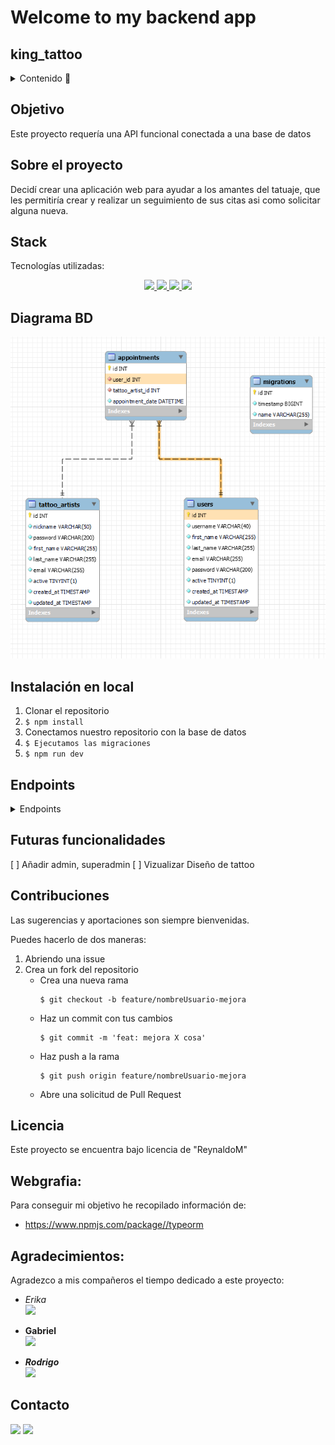 # Welcome to my backend app

## king_tattoo



<details>
  <summary>Contenido 📝</summary>
  <ol>
    <li><a href="#objetivo">Objetivo</a></li>
    <li><a href="#sobre-el-proyecto">Sobre el proyecto</a></li>
    <li><a href="#stack">Stack</a></li>
    <li><a href="#diagrama-bd">Diagrama</a></li>
    <li><a href="#instalación-en-local">Instalación</a></li>
    <li><a href="#endpoints">Endpoints</a></li>
    <li><a href="#futuras-funcionalidades">Futuras funcionalidades</a></li>
    <li><a href="#contribuciones">Contribuciones</a></li>
    <li><a href="#licencia">Licencia</a></li>
    <li><a href="#webgrafia">Webgrafia</a></li>
    <li><a href="#desarrollo">Desarrollo</a></li>
    <li><a href="#agradecimientos">Agradecimientos</a></li>
    <li><a href="#contacto">Contacto</a></li>
  </ol>
</details>

## Objetivo
Este proyecto requería una API funcional conectada a una base de datos 

## Sobre el proyecto
Decidí crear una aplicación web para ayudar a los amantes del tatuaje, que les permitiría crear y realizar un seguimiento de sus citas asi como solicitar alguna nueva. 


## Stack
Tecnologías utilizadas:
<div align="center">
<a href="https://www.mysql.com/">
    <img src= "https://shields.io/badge/MySQL-lightgrey?logo=mysql&style=plastic&logoColor=white&labelColor=blue"/>
</a>
<a href="https://www.expressjs.com/">
    <img src= "https://img.shields.io/badge/express.js-%23404d59.svg?style=for-the-badge&logo=express&logoColor=%2361DAFB"/>
</a>
<a href="https://nodejs.org/es/">
    <img src= "https://img.shields.io/badge/node.js-026E00?style=for-the-badge&logo=node.js&logoColor=white"/>
</a>
<a href="https://developer.mozilla.org/es/docs/Web/JavaScript">
    <img src= "https://img.shields.io/badge/javascipt-EFD81D?style=for-the-badge&logo=javascript&logoColor=black"/>
</a>
 </div>


## Diagrama BD
!['imagen-db'](./img/bbdd.png)

## Instalación en local
1. Clonar el repositorio
2. ` $ npm install `
3. Conectamos nuestro repositorio con la base de datos 
4. ``` $ Ejecutamos las migraciones ``` 
5. ``` $ npm run dev ``` 


## Endpoints
<details>
<summary>Endpoints</summary>

http://localhost:3000

    - REGISTER USER

            POST /api/authUser/register
        body:
        ``` js
           {
            "username" : "usuario.prueba.register",
            "first_name": "prueba",
            "last_name": "prueba",
            "password": "123456",
            "phone": "789456123",
            "email" : "usuario.prueba.register@example.com"
           }
        ```

    - LOGIN

            POST /api/authUser/login  
        body:
        ``` js
            {
                
                 "email": "usuario.prueba.register@example.com",
                 "password":"123456"

            }
        ```
    - USER PROFILE 

            GET /api/users/1   MIDDLEWARE (auth) 
       
    - UPDATE PROFILE 

            PATCH /api/users/1    MIDDLEWARE (auth)
        body:
        ``` js
             {
                "username" : "cambionuevoreynaldo52.munoz",
                "first_name": "cambioreynaldo",
                "last_name": "munoz",
                "email" : "cambionuevoreynaldo52@example.com",
                "password": "123456"
            }
        ```
    - REGISTER ARTIST

            POST /api/authArtist/register
        body:
        ``` js
           {
                "nickname" : "aaaaaUsiarioPriebaCita",
                "first_name": "UsiarioPriebaCi",
                "last_name": "FuCita",
                "password": "123456",
                "email" : "caaaaaita@example.com",
                "role" : "admin"    
           }
        ```

    - LOGIN

            POST /api/authArtist/login  
        body:
        ``` js
            {
                
                 "password": "123456",
                "email" : "caaaaaita@example.com"

            }
        ```
    - ARTIST PROFILE 

            GET /api/authArtist/1   MIDDLEWARE (authArtist , isAdmin) 
       
    - UPDATE  ARTIST PROFILE 

            PATCH /api/authArtist/1   MIDDLEWARE (authArtist , isAdmin) 
        body:
        ``` js
             {
                "nickname" : "UsiarioPriebaCita",
                "first_name": "PRUEBAUsiarioPriebaCi",
                "last_name": "PRUEBAFuCita",
            }
        ```

        
    - APPOINTMENT CREATION

            POST /api/appointments/ 
        body:
        ``` js
            {
                
                  "user_id": 1,
                  "tattoo_artist_id": 1,
                  "appointment_date": "2024-04-17 10:30:00"

            }
        ```
        
    - APPOINTMENT UPDATE

            PATCH /api/appointments/1
        body:
        ``` js
            {
                
                  "user_id": 1,
                  "tattoo_artist_id": 2,
                  "appointment_date": "2024-04-21 10:30:00"

            }
        ```
     - APPOINTMENT DELETE

            DELETE /api/appointments/1

     - USER APPOINTMENT

            GET /api/users/1/appointments

     - TATTOO_ARTIST APPOINTMENT

            GET /api/artist/1/appointments  MIDDLEWARE (authArtist)
 




    - ...
</details>

## Futuras funcionalidades
[ ] Añadir admin, superadmin 
[ ] Vizualizar Diseño de tattoo
 

## Contribuciones
Las sugerencias y aportaciones son siempre bienvenidas.  

Puedes hacerlo de dos maneras:

1. Abriendo una issue
2. Crea un fork del repositorio
    - Crea una nueva rama  
        ```
        $ git checkout -b feature/nombreUsuario-mejora
        ```
    - Haz un commit con tus cambios 
        ```
        $ git commit -m 'feat: mejora X cosa'
        ```
    - Haz push a la rama 
        ```
        $ git push origin feature/nombreUsuario-mejora
        ```
    - Abre una solicitud de Pull Request

## Licencia
Este proyecto se encuentra bajo licencia de "ReynaldoM"

## Webgrafia:
Para conseguir mi objetivo he recopilado información de:
- https://www.npmjs.com/package//typeorm


## Agradecimientos:

Agradezco a mis compañeros el tiempo dedicado a este proyecto:

- *Erika*  
<a href="https://github.com/AkireOrl/" target="_blank"><img src="https://img.shields.io/badge/github-24292F?style=for-the-badge&logo=github&logoColor=white" target="_blank"></a> 

- **Gabriel**  
<a href="https://github.com/GabrielEscudillo" target="_blank"><img src="https://img.shields.io/badge/github-24292F?style=for-the-badge&logo=github&logoColor=red" target="_blank"></a>

- ***Rodrigo***  
<a href="https://github.com/el-ro" target="_blank"><img src="https://img.shields.io/badge/github-24292F?style=for-the-badge&logo=github&logoColor=green" target="_blank"></a> 

## Contacto
<a href = "mailto:reynaldo.munozf21@gmail.com"><img src="https://img.shields.io/badge/Gmail-C6362C?style=for-the-badge&logo=gmail&logoColor=white" target="_blank"></a>
<a href="www.linkedin.com/in/reynaldo-muñoz-flores" target="_blank"><img src="https://img.shields.io/badge/-LinkedIn-%230077B5?style=for-the-badge&logo=linkedin&logoColor=white" target="_blank"></a> 
</p>

